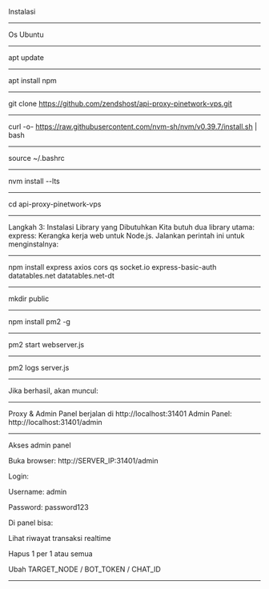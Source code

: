 Instalasi
______________________________________________
Os Ubuntu
______________________________________________
apt update
______________________________________________
apt install npm
______________________________________________
git clone https://github.com/zendshost/api-proxy-pinetwork-vps.git
______________________________________________
curl -o- https://raw.githubusercontent.com/nvm-sh/nvm/v0.39.7/install.sh | bash
______________________________________________
source ~/.bashrc
______________________________________________
nvm install --lts
______________________________________________
cd api-proxy-pinetwork-vps
______________________________________________
Langkah 3: Instalasi Library yang Dibutuhkan
Kita butuh dua library utama:
express: Kerangka kerja web untuk Node.js.
Jalankan perintah ini untuk menginstalnya:
______________________________________________
npm install express axios cors qs socket.io express-basic-auth datatables.net datatables.net-dt
______________________________________________
mkdir public
______________________________________________
npm install pm2 -g
______________________________________________
pm2 start webserver.js
______________________________________________
pm2 logs server.js
______________________________________________
Jika berhasil, akan muncul:
______________________________________________
Proxy & Admin Panel berjalan di http://localhost:31401
Admin Panel: http://localhost:31401/admin
______________________________________________
Akses admin panel

Buka browser: http://SERVER_IP:31401/admin

Login:

Username: admin

Password: password123

Di panel bisa:

Lihat riwayat transaksi realtime

Hapus 1 per 1 atau semua

Ubah TARGET_NODE / BOT_TOKEN / CHAT_ID
______________________________________________
